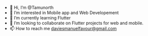 - 👋 Hi, I’m @Tamunorth
- 👀 I’m interested in Mobile app and Web Developement 
- 🌱 I’m currently learning Flutter
- 💞️ I’m looking to collaborate on Flutter projects for web and mobile.
- 📫 How to reach me daviesmanuelfavour@gmail.com

<!---
Tamunorth/Tamunorth is a ✨ special ✨ repository because its `README.md` (this file) appears on your GitHub profile.
You can click the Preview link to take a look at your changes.
--->
